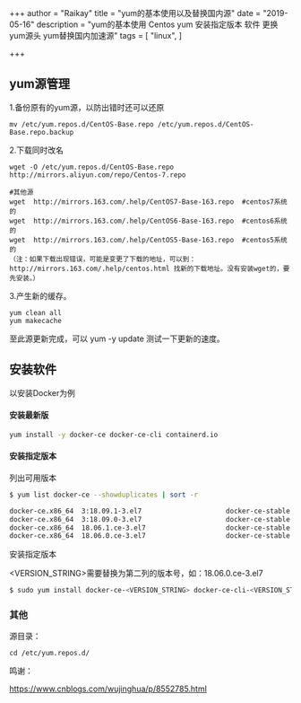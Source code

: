 +++
author = "Raikay"
title = "yum的基本使用以及替换国内源"
date = "2019-05-16"
description = "yum的基本使用 Centos yum 安装指定版本 软件 更换yum源头 yum替换国内加速源"
tags = [
    "linux",
]

+++

## yum源管理

1.备份原有的yum源，以防出错时还可以还原

```
mv /etc/yum.repos.d/CentOS-Base.repo /etc/yum.repos.d/CentOS-Base.repo.backup
```

2.下载同时改名

```
wget -O /etc/yum.repos.d/CentOS-Base.repo http://mirrors.aliyun.com/repo/Centos-7.repo

#其他源
wget  http://mirrors.163.com/.help/CentOS7-Base-163.repo  #centos7系统的
wget  http://mirrors.163.com/.help/CentOS6-Base-163.repo  #centos6系统的
wget  http://mirrors.163.com/.help/CentOS5-Base-163.repo  #centos5系统的
（注：如果下载出现错误，可能是变更了下载的地址，可以到：http://mirrors.163.com/.help/centos.html 找新的下载地址。没有安装wget的，要先安装。）
```

3.产生新的缓存。

```
yum clean all
yum makecache
```

至此源更新完成，可以 yum -y update 测试一下更新的速度。

## 安装软件

以安装Docker为例

####  安装最新版

```bash
yum install -y docker-ce docker-ce-cli containerd.io
```

####  安装指定版本

列出可用版本

```bash
$ yum list docker-ce --showduplicates | sort -r

docker-ce.x86_64  3:18.09.1-3.el7                     docker-ce-stable
docker-ce.x86_64  3:18.09.0-3.el7                     docker-ce-stable
docker-ce.x86_64  18.06.1.ce-3.el7                    docker-ce-stable
docker-ce.x86_64  18.06.0.ce-3.el7                    docker-ce-stable
```

安装指定版本

<VERSION_STRING>需要替换为第二列的版本号，如：18.06.0.ce-3.el7

```bash
$ sudo yum install docker-ce-<VERSION_STRING> docker-ce-cli-<VERSION_STRING> containerd.io
```

### 其他

源目录：

```
cd /etc/yum.repos.d/
```



鸣谢：

https://www.cnblogs.com/wujinghua/p/8552785.html
